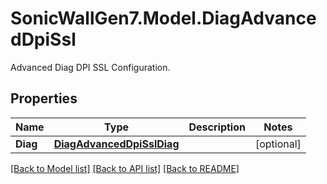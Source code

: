 # SonicWallGen7.Model.DiagAdvancedDpiSsl
Advanced Diag DPI SSL Configuration.

## Properties

Name | Type | Description | Notes
------------ | ------------- | ------------- | -------------
**Diag** | [**DiagAdvancedDpiSslDiag**](DiagAdvancedDpiSslDiag.md) |  | [optional] 

[[Back to Model list]](../README.md#documentation-for-models) [[Back to API list]](../README.md#documentation-for-api-endpoints) [[Back to README]](../README.md)


